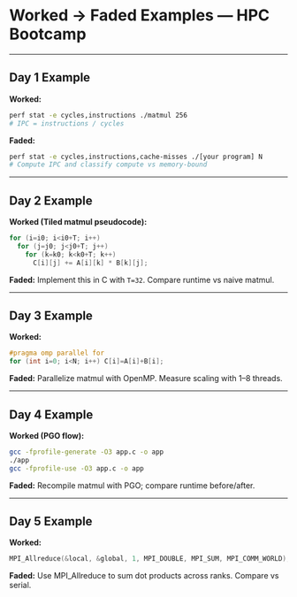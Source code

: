 # Worked → Faded Examples — HPC Bootcamp

---

## Day 1 Example
**Worked:**
```bash
perf stat -e cycles,instructions ./matmul 256
# IPC = instructions / cycles
```
**Faded:**
```bash
perf stat -e cycles,instructions,cache-misses ./[your program] N
# Compute IPC and classify compute vs memory-bound
```

---

## Day 2 Example
**Worked (Tiled matmul pseudocode):**
```c
for (i=i0; i<i0+T; i++)
  for (j=j0; j<j0+T; j++)
    for (k=k0; k<k0+T; k++)
      C[i][j] += A[i][k] * B[k][j];
```
**Faded:** Implement this in C with `T=32`. Compare runtime vs naive matmul.

---

## Day 3 Example
**Worked:**
```c
#pragma omp parallel for
for (int i=0; i<N; i++) C[i]=A[i]+B[i];
```
**Faded:** Parallelize matmul with OpenMP. Measure scaling with 1–8 threads.

---

## Day 4 Example
**Worked (PGO flow):**
```bash
gcc -fprofile-generate -O3 app.c -o app
./app
gcc -fprofile-use -O3 app.c -o app
```
**Faded:** Recompile matmul with PGO; compare runtime before/after.

---

## Day 5 Example
**Worked:**
```c
MPI_Allreduce(&local, &global, 1, MPI_DOUBLE, MPI_SUM, MPI_COMM_WORLD);
```
**Faded:** Use MPI_Allreduce to sum dot products across ranks. Compare vs serial.
